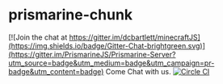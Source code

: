 prismarine-chunk
===

[![Join the chat at https://gitter.im/dcbartlett/minecraftJS](https://img.shields.io/badge/Gitter-Chat-brightgreen.svg)](https://gitter.im/PrismarineJS/Prismarine-Server?utm_source=badge&utm_medium=badge&utm_campaign=pr-badge&utm_content=badge) Come Chat with us.
[![Circle CI](https://img.shields.io/circleci/project/PrismarineJS/prismarine-chunk.svg)](https://circleci.com/gh/PrismarineJS/prismarine-chunk)
